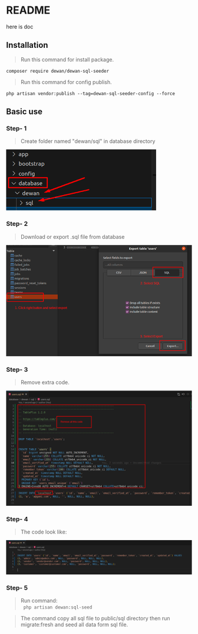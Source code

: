 # README

here is doc


## Installation

> Run this command for install package.

```
composer require dewan/dewan-sql-seeder
```

> Run this command for config publish.

```
php artisan vendor:publish --tag=dewan-sql-seeder-config --force
```

## Basic use

### Step- 1
> Create folder named "dewan/sql" in database directory 

![My Image](src/images/create_folder.png)

### Step- 2
> Download or export .sql file from database

![My Image](src/images/sql_export.png)


### Step- 3
> Remove extra code.

![My Image](src/images/remove_all_code.png)


### Step- 4
> The code look like:

![My Image](src/images/final_sql.png)


### Step- 5
> Run command:  
``` php artisan dewan:sql-seed```

> The command copy all sql file to public/sql directory then run migrate:fresh and seed all data form sql file.
